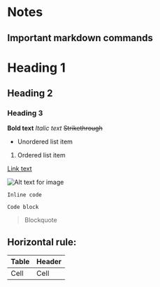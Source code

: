 # Notes

## Important markdown commands

# Heading 1

## Heading 2

### Heading 3

**Bold text**
_Italic text_
~~Strikethrough~~

- Unordered list item

1. Ordered list item

[Link text](https://www.example.com)

![Alt text for image](image-url.jpg)

`Inline code`

`Code block`

> Blockquote

## Horizontal rule:

| Table | Header |
| ----- | ------ |
| Cell  | Cell   |
